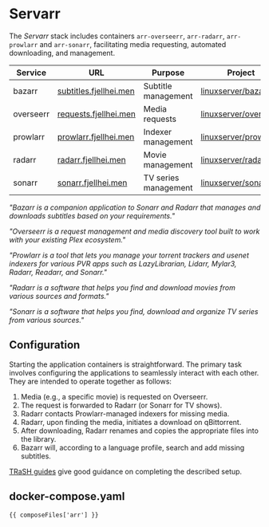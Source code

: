 <script setup>
import { data as composeFiles } from '../docker.data.js'
</script>

# Servarr
The *Servarr* stack includes containers `arr-overseerr`, `arr-radarr`, `arr-prowlarr` and `arr-sonarr`, facilitating media requesting, automated downloading, and management.

| Service | URL | Purpose | Project |
|---------|-----|-------- |---------|
| bazarr | [subtitles.fjellhei.men](https://subtitles.fjellhei.men/) | Subtitle management | [linuxserver/bazarr](https://docs.linuxserver.io/images/docker-bazarr/) |
| overseerr | [requests.fjellhei.men](https://requests.fjellhei.men/) | Media requests | [linuxserver/overseerr](https://docs.linuxserver.io/images/docker-overseerr/) |
| prowlarr | [prowlarr.fjellhei.men](https://prowlarr.fjellhei.men/) | Indexer management | [linuxserver/prowlarr](https://docs.linuxserver.io/images/docker-prowlarr/) |
| radarr | [radarr.fjellhei.men](https://radarr.fjellhei.men/) | Movie management | [linuxserver/radarr](https://docs.linuxserver.io/images/docker-radarr/) |
| sonarr | [sonarr.fjellhei.men](https://sonarr.fjellhei.men/) | TV series management | [linuxserver/sonarr](https://docs.linuxserver.io/images/docker-sonarr/) |

*"Bazarr is a companion application to Sonarr and Radarr that manages and downloads subtitles based on your requirements."*

*"Overseerr is a request management and media discovery tool built to work with your existing Plex ecosystem."*

*"Prowlarr is a tool that lets you manage your torrent trackers and usenet indexers for various PVR apps such as LazyLibrarian, Lidarr, Mylar3, Radarr, Readarr, and Sonarr."*

*"Radarr is a software that helps you find and download movies from various sources and formats."*


*"Sonarr is a software that helps you find, download and organize TV series from various sources."*


## Configuration
Starting the application containers is straightforward. The primary task involves configuring the applications to seamlessly interact with each other. They are intended to operate together as follows:

1. Media (e.g., a specific movie) is requested on Overseerr.
2. The request is forwarded to Radarr (or Sonarr for TV shows).
3. Radarr contacts Prowlarr-managed indexers for missing media.
4. Radarr, upon finding the media, initiates a download on qBittorrent.
5. After downloading, Radarr renames and copies the appropriate files into the library.
6. Bazarr will, according to a language profile, search and add missing subtitles.

[TRaSH guides](https://trash-guides.info/) give good guidance on completing the described setup.

## docker-compose.yaml
```yaml-vue
{{ composeFiles['arr'] }}
```